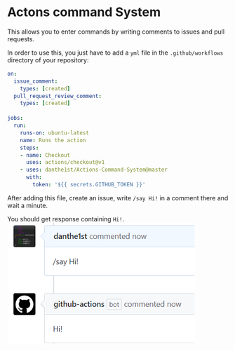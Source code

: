 # Actons command System

This allows you to enter commands by writing comments to issues and pull requests.

In order to use this, you just have to add a `yml` file in the `.github/workflows` directory of your repository:

```yaml
on: 
  issue_comment:
    types: [created]
  pull_request_review_comment:
    types: [created]

jobs:
  run:
    runs-on: ubuntu-latest
    name: Runs the action
    steps:
    - name: Checkout
      uses: actions/checkout@v1
    - uses: danthe1st/Actions-Command-System@master
      with:
        token: '${{ secrets.GITHUB_TOKEN }}'
```

After adding this file, create an issue, write `/say Hi!` in a comment there and wait a minute.

You should get response containing `Hi!`.
![screenshot](https://raw.githubusercontent.com/danthe1st/Actions-Command-System/master/.github/resc/Hi.png)
